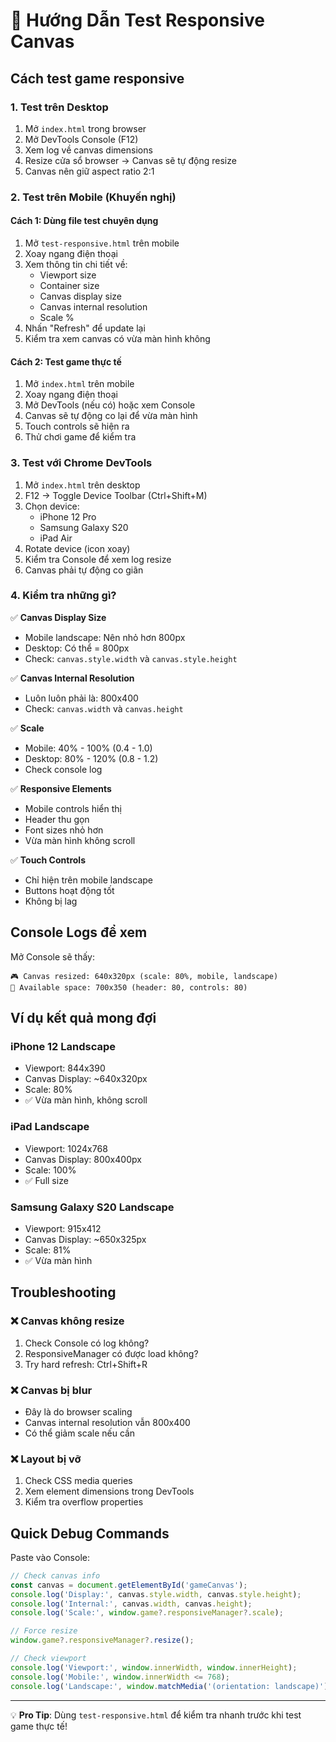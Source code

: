 # 🧪 Hướng Dẫn Test Responsive Canvas

## Cách test game responsive

### 1. Test trên Desktop
1. Mở `index.html` trong browser
2. Mở DevTools Console (F12)
3. Xem log về canvas dimensions
4. Resize cửa sổ browser → Canvas sẽ tự động resize
5. Canvas nên giữ aspect ratio 2:1

### 2. Test trên Mobile (Khuyến nghị)

#### Cách 1: Dùng file test chuyên dụng
1. Mở `test-responsive.html` trên mobile
2. Xoay ngang điện thoại
3. Xem thông tin chi tiết về:
   - Viewport size
   - Container size
   - Canvas display size
   - Canvas internal resolution
   - Scale %
4. Nhấn "Refresh" để update lại
5. Kiểm tra xem canvas có vừa màn hình không

#### Cách 2: Test game thực tế
1. Mở `index.html` trên mobile
2. Xoay ngang điện thoại
3. Mở DevTools (nếu có) hoặc xem Console
4. Canvas sẽ tự động co lại để vừa màn hình
5. Touch controls sẽ hiện ra
6. Thử chơi game để kiểm tra

### 3. Test với Chrome DevTools

1. Mở `index.html` trên desktop
2. F12 → Toggle Device Toolbar (Ctrl+Shift+M)
3. Chọn device:
   - iPhone 12 Pro
   - Samsung Galaxy S20
   - iPad Air
4. Rotate device (icon xoay)
5. Kiểm tra Console để xem log resize
6. Canvas phải tự động co giãn

### 4. Kiểm tra những gì?

✅ **Canvas Display Size**
- Mobile landscape: Nên nhỏ hơn 800px
- Desktop: Có thể = 800px
- Check: `canvas.style.width` và `canvas.style.height`

✅ **Canvas Internal Resolution**
- Luôn luôn phải là: 800x400
- Check: `canvas.width` và `canvas.height`

✅ **Scale**
- Mobile: 40% - 100% (0.4 - 1.0)
- Desktop: 80% - 120% (0.8 - 1.2)
- Check console log

✅ **Responsive Elements**
- Mobile controls hiển thị
- Header thu gọn
- Font sizes nhỏ hơn
- Vừa màn hình không scroll

✅ **Touch Controls**
- Chỉ hiện trên mobile landscape
- Buttons hoạt động tốt
- Không bị lag

## Console Logs để xem

Mở Console sẽ thấy:
```
🎮 Canvas resized: 640x320px (scale: 80%, mobile, landscape)
📐 Available space: 700x350 (header: 80, controls: 80)
```

## Ví dụ kết quả mong đợi

### iPhone 12 Landscape
- Viewport: 844x390
- Canvas Display: ~640x320px
- Scale: 80%
- ✅ Vừa màn hình, không scroll

### iPad Landscape
- Viewport: 1024x768
- Canvas Display: 800x400px
- Scale: 100%
- ✅ Full size

### Samsung Galaxy S20 Landscape
- Viewport: 915x412
- Canvas Display: ~650x325px
- Scale: 81%
- ✅ Vừa màn hình

## Troubleshooting

### ❌ Canvas không resize
1. Check Console có log không?
2. ResponsiveManager có được load không?
3. Try hard refresh: Ctrl+Shift+R

### ❌ Canvas bị blur
- Đây là do browser scaling
- Canvas internal resolution vẫn 800x400
- Có thể giảm scale nếu cần

### ❌ Layout bị vỡ
1. Check CSS media queries
2. Xem element dimensions trong DevTools
3. Kiểm tra overflow properties

## Quick Debug Commands

Paste vào Console:
```javascript
// Check canvas info
const canvas = document.getElementById('gameCanvas');
console.log('Display:', canvas.style.width, canvas.style.height);
console.log('Internal:', canvas.width, canvas.height);
console.log('Scale:', window.game?.responsiveManager?.scale);

// Force resize
window.game?.responsiveManager?.resize();

// Check viewport
console.log('Viewport:', window.innerWidth, window.innerHeight);
console.log('Mobile:', window.innerWidth <= 768);
console.log('Landscape:', window.matchMedia('(orientation: landscape)').matches);
```

---

💡 **Pro Tip**: Dùng `test-responsive.html` để kiểm tra nhanh trước khi test game thực tế!


